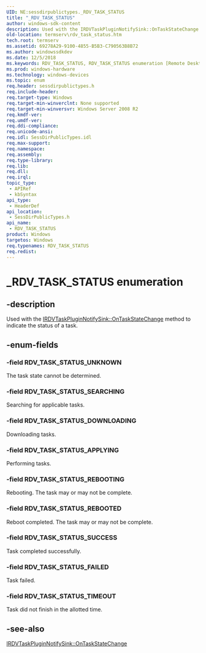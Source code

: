 ```yaml
---
UID: NE:sessdirpublictypes._RDV_TASK_STATUS
title: "_RDV_TASK_STATUS"
author: windows-sdk-content
description: Used with the IRDVTaskPluginNotifySink::OnTaskStateChange method to indicate the status of a task.
old-location: termserv\rdv_task_status.htm
tech.root: termserv
ms.assetid: 69278A29-9100-4855-B5B3-C790563B8B72
ms.author: windowssdkdev
ms.date: 12/5/2018
ms.keywords: RDV_TASK_STATUS, RDV_TASK_STATUS enumeration [Remote Desktop Services], RDV_TASK_STATUS_APPLYING, RDV_TASK_STATUS_DOWNLOADING, RDV_TASK_STATUS_FAILED, RDV_TASK_STATUS_REBOOTED, RDV_TASK_STATUS_REBOOTING, RDV_TASK_STATUS_SEARCHING, RDV_TASK_STATUS_SUCCESS, RDV_TASK_STATUS_TIMEOUT, RDV_TASK_STATUS_UNKNOWN, _RDV_TASK_STATUS, sessdirpublictypes/RDV_TASK_STATUS, sessdirpublictypes/RDV_TASK_STATUS_APPLYING, sessdirpublictypes/RDV_TASK_STATUS_DOWNLOADING, sessdirpublictypes/RDV_TASK_STATUS_FAILED, sessdirpublictypes/RDV_TASK_STATUS_REBOOTED, sessdirpublictypes/RDV_TASK_STATUS_REBOOTING, sessdirpublictypes/RDV_TASK_STATUS_SEARCHING, sessdirpublictypes/RDV_TASK_STATUS_SUCCESS, sessdirpublictypes/RDV_TASK_STATUS_TIMEOUT, sessdirpublictypes/RDV_TASK_STATUS_UNKNOWN, termserv.rdv_task_status
ms.prod: windows-hardware
ms.technology: windows-devices
ms.topic: enum
req.header: sessdirpublictypes.h
req.include-header: 
req.target-type: Windows
req.target-min-winverclnt: None supported
req.target-min-winversvr: Windows Server 2008 R2
req.kmdf-ver: 
req.umdf-ver: 
req.ddi-compliance: 
req.unicode-ansi: 
req.idl: SessDirPublicTypes.idl
req.max-support: 
req.namespace: 
req.assembly: 
req.type-library: 
req.lib: 
req.dll: 
req.irql: 
topic_type:
 - APIRef
 - kbSyntax
api_type:
 - HeaderDef
api_location:
 - SessDirPublicTypes.h
api_name:
 - RDV_TASK_STATUS
product: Windows
targetos: Windows
req.typenames: RDV_TASK_STATUS
req.redist: 
---
```


# _RDV_TASK_STATUS enumeration


## -description


Used with the <a href="https://msdn.microsoft.com/3021ea7a-2627-48d1-8df5-c40e7a9b51c5">IRDVTaskPluginNotifySink::OnTaskStateChange</a> method to indicate the status of a task.


## -enum-fields




### -field RDV_TASK_STATUS_UNKNOWN

The task state cannot be determined.


### -field RDV_TASK_STATUS_SEARCHING

Searching for applicable tasks.


### -field RDV_TASK_STATUS_DOWNLOADING

Downloading tasks.


### -field RDV_TASK_STATUS_APPLYING

Performing tasks.


### -field RDV_TASK_STATUS_REBOOTING

Rebooting. The task may or may not be complete.


### -field RDV_TASK_STATUS_REBOOTED

Reboot completed. The task may or may not be complete.


### -field RDV_TASK_STATUS_SUCCESS

Task completed successfully.


### -field RDV_TASK_STATUS_FAILED

Task failed.


### -field RDV_TASK_STATUS_TIMEOUT

Task did not finish in the allotted time.


## -see-also




<a href="https://msdn.microsoft.com/3021ea7a-2627-48d1-8df5-c40e7a9b51c5">IRDVTaskPluginNotifySink::OnTaskStateChange</a>
 

 

